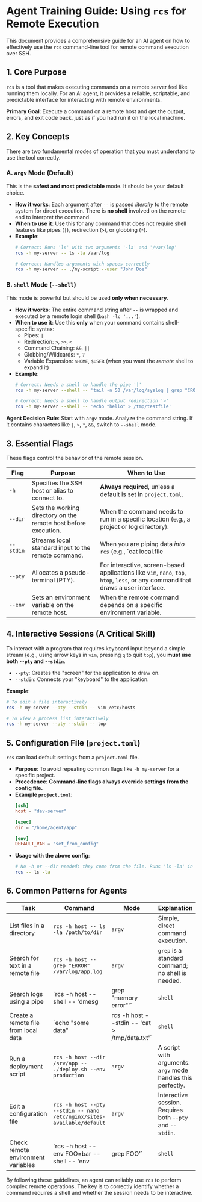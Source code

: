 # Agent Training Guide: Using `rcs` for Remote Execution

This document provides a comprehensive guide for an AI agent on how to effectively use the `rcs` command-line tool for remote command execution over SSH.

## 1. Core Purpose

`rcs` is a tool that makes executing commands on a remote server feel like running them locally. For an AI agent, it provides a reliable, scriptable, and predictable interface for interacting with remote environments.

**Primary Goal**: Execute a command on a remote host and get the output, errors, and exit code back, just as if you had run it on the local machine.

## 2. Key Concepts

There are two fundamental modes of operation that you must understand to use the tool correctly.

### A. `argv` Mode (Default)

This is the **safest and most predictable** mode. It should be your default choice.

- **How it works**: Each argument after `--` is passed *literally* to the remote system for direct execution. There is **no shell** involved on the remote end to interpret the command.
- **When to use it**: Use this for any command that does not require shell features like pipes (`|`), redirection (`>`), or globbing (`*`).
- **Example**:
  ```sh
  # Correct: Runs 'ls' with two arguments '-la' and '/var/log'
  rcs -h my-server -- ls -la /var/log

  # Correct: Handles arguments with spaces correctly
  rcs -h my-server -- ./my-script --user "John Doe"
  ```

### B. `shell` Mode (`--shell`)

This mode is powerful but should be used **only when necessary**.

- **How it works**: The entire command string after `--` is wrapped and executed by a remote login shell (`bash -lc '...'`).
- **When to use it**: Use this **only** when your command contains shell-specific syntax:
    - Pipes: `|`
    - Redirection: `>`, `>>`, `<`
    - Command Chaining: `&&`, `||`
    - Globbing/Wildcards: `*`, `?`
    - Variable Expansion: `$HOME`, `$USER` (when you want the *remote* shell to expand it)
- **Example**:
  ```sh
  # Correct: Needs a shell to handle the pipe '|'
  rcs -h my-server --shell -- 'tail -n 50 /var/log/syslog | grep "CRON"'

  # Correct: Needs a shell to handle output redirection '>'
  rcs -h my-server --shell -- 'echo "hello" > /tmp/testfile'
  ```

**Agent Decision Rule**: Start with `argv` mode. Analyze the command string. If it contains characters like `|`, `>`, `*`, `&&`, switch to `--shell` mode.

## 3. Essential Flags

These flags control the behavior of the remote session.

| Flag      | Purpose                                                              | When to Use                                                                                             |
|-----------|----------------------------------------------------------------------|---------------------------------------------------------------------------------------------------------|
| `-h`      | Specifies the SSH host or alias to connect to.                       | **Always required**, unless a default is set in `project.toml`.                                         |
| `--dir`   | Sets the working directory on the remote host before execution.      | When the command needs to run in a specific location (e.g., a project or log directory).                |
| `--stdin` | Streams local standard input to the remote command.                  | When you are piping data *into* `rcs` (e.g., `cat local.file | rcs ...`).                           |
| `--pty`   | Allocates a pseudo-terminal (PTY).                                   | For interactive, screen-based applications like `vim`, `nano`, `top`, `htop`, `less`, or any command that draws a user interface. |
| `--env`   | Sets an environment variable on the remote host.                     | When the remote command depends on a specific environment variable.                                     |

## 4. Interactive Sessions (A Critical Skill)

To interact with a program that requires keyboard input beyond a simple stream (e.g., using arrow keys in `vim`, pressing `q` to quit `top`), you **must use both `--pty` and `--stdin`**.

- `--pty`: Creates the "screen" for the application to draw on.
- `--stdin`: Connects your "keyboard" to the application.

**Example**:
```sh
# To edit a file interactively
rcs -h my-server --pty --stdin -- vim /etc/hosts

# To view a process list interactively
rcs -h my-server --pty --stdin -- top
```

## 5. Configuration File (`project.toml`)

`rcs` can load default settings from a `project.toml` file.

- **Purpose**: To avoid repeating common flags like `-h my-server` for a specific project.
- **Precedence**: **Command-line flags always override settings from the config file.**
- **Example `project.toml`**:
  ```toml
  [ssh]
  host = "dev-server"

  [exec]
  dir = "/home/agent/app"

  [env]
  DEFAULT_VAR = "set_from_config"
  ```
- **Usage with the above config**:
  ```sh
  # No -h or --dir needed; they come from the file. Runs 'ls -la' in '/home/agent/app' on 'dev-server'.
  rcs -- ls -la
  ```

## 6. Common Patterns for Agents

| Task                                    | Command                                                                              | Mode    | Explanation                                                                                             |
|-----------------------------------------|--------------------------------------------------------------------------------------|---------|---------------------------------------------------------------------------------------------------------|
| List files in a directory               | `rcs -h host -- ls -la /path/to/dir`                                              | `argv`  | Simple, direct command execution.                                                                       |
| Search for text in a remote file        | `rcs -h host -- grep "ERROR" /var/log/app.log`                                    | `argv`  | `grep` is a standard command; no shell is needed.                                                       |
| Search logs using a pipe                | `rcs -h host --shell -- 'dmesg | grep "memory error"'`                             | `shell` | The pipe (`|`) requires the shell for interpretation.                                                   |
| Create a remote file from local data    | `echo "some data" | rcs -h host --stdin -- 'cat > /tmp/data.txt'`                    | `shell` | `--stdin` is needed for the pipe. `cat > ...` is a shell feature, so `--shell` is also required.        |
| Run a deployment script                 | `rcs -h host --dir /srv/app -- ./deploy.sh --env production`                       | `argv`  | A script with arguments. `argv` mode handles this perfectly.                                            |
| Edit a configuration file               | `rcs -h host --pty --stdin -- nano /etc/nginx/sites-available/default`             | `argv`  | Interactive session. Requires both `--pty` and `--stdin`.                                               |
| Check remote environment variables      | `rcs -h host --env FOO=bar --shell -- 'env | grep FOO'`                            | `shell` | `--env` sets the variable. The pipe in the command requires `--shell`.                                  |

By following these guidelines, an agent can reliably use `rcs` to perform complex remote operations. The key is to correctly identify whether a command requires a shell and whether the session needs to be interactive.

